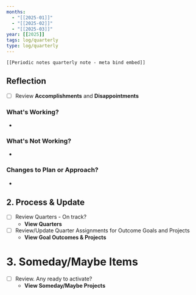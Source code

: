 ```yaml
---
months: 
  - "[[2025-01]]"
  - "[[2025-02]]"
  - "[[2025-03]]"
year: [[2025]]
tags: log/quarterly
type: log/quarterly
---
```


```meta-bind-embed
[[Periodic notes quarterly note - meta bind embed]]
```

## Reflection
-   [ ] Review **Accomplishments** and **Disappointments**
### What's Working?
- 

### What's Not Working?
- 

### Changes to Plan or Approach?
- 

## 2. Process & Update
-   [ ] Review Quarters - On track?
    -   **View Quarters**
-   [ ] Review/Update Quarter Assignments for Outcome Goals and Projects
    -   **View Goal Outcomes & Projects**

# 3. **Someday/Maybe Items**
-   [ ] Review. Any ready to activate?
    -   **View Someday/Maybe Projects**